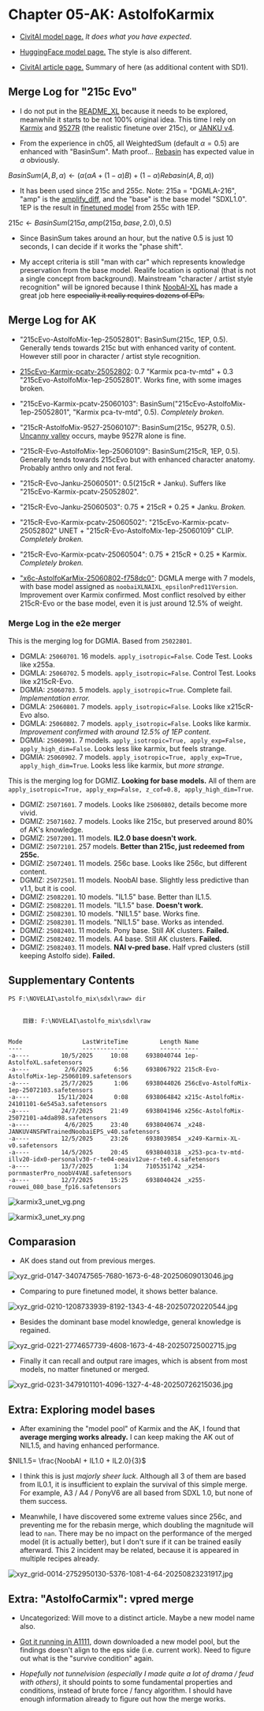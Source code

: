 # Chapter 05-AK: AstolfoKarmix #

- [CivitAI model page.](https://civitai.com/models/1671685) *It does what you have expected*.

- [HuggingFace model page.](https://huggingface.co/6DammK9/AstolfoMix-XL) The style is also different.

- [CivitAI article page.](https://civitai.com/articles/3409) Summary of here (as additional content with SD1).

## Merge Log for "215c Evo" ##

- I do not put in the [README_XL](./README_XL.MD) because it needs to be explored, meanwhile it starts to be not 100% original idea. This time I rely on [Karmix](../ch02/karmix.md) and [9527R](https://civitai.com/models/176449/9527-detail-realistic-xl) (the realistic finetune over 215c), or [JANKU v4](https://civitai.com/models/1277670/janku-v4-nsfw-trained-noobai-eps-rouwei-illustrious-xl).

- From the experience in ch05, all WeightedSum (default $\alpha=0.5$) are enhanced with "BasinSum". Math proof... [Rebasin](../ch01/readme.md) has expected value in $\alpha$ obviously.

${BasinSum}(A,B,\alpha) \leftarrow ( \alpha (\alpha A + (1-\alpha) B) + (1-\alpha) Rebasin(A,B,\alpha) )$

- It has been used since 215c and 255c. Note: 215a = "DGMLA-216", "amp" is the [amplify_diff](./amplify_diff.ipynb), and the "base" is the base model "SDXL1.0". 1EP is the result in [finetuned model](../ch06/) from 255c with 1EP.

${215c} \leftarrow {BasinSum}(215a,amp(215a,base,2.0),0.5)$

- Since BasinSum takes around an hour, but the native 0.5 is just 10 seconds, I can decide if it works the "phase shift".

- My accept criteria is still "man with car" which represents knowledge preservation from the base model. Realife location is optional (that is not a single concept from background). Mainstream "character / artist style recognition" will be ignored because I think [NoobAI-XL](https://civitai.com/models/833294/noobai-xl-nai-xl) has made a great job here ~~especially it really requires dozens of EPs.~~

## Merge Log for AK ##

- "215cEvo-AstolfoMix-1ep-25052801": BasinSum(215c, 1EP, 0.5). Generally tends towards 215c but with enhanced varity of content. However still poor in character / artist style recognition.

- [215cEvo-Karmix-pcatv-25052802](https://huggingface.co/6DammK9/AstolfoMix-XL/blob/main/215cEvo-Karmix-pcatv-25052802.safetensors): 0.7 "Karmix pca-tv-mtd" + 0.3 "215cEvo-AstolfoMix-1ep-25052801". Works fine, with some images broken.

- "215cEvo-Karmix-pcatv-25060103": BasinSum("215cEvo-AstolfoMix-1ep-25052801", "Karmix pca-tv-mtd", 0.5). *Completely broken.*

- "215cR-AstolfoMix-9527-25060107": BasinSum(215c, 9527R, 0.5). [Uncanny valley](https://en.wikipedia.org/wiki/Uncanny_valley) occurs, maybe 9527R alone is fine.

- "215cR-Evo-AstolfoMix-1ep-25060109": BasinSum(215cR, 1EP, 0.5). Generally tends towards 215cEvo but with enhanced character anatomy. Probably anthro only and not feral.

- "215cR-Evo-Janku-25060501": 0.5(215cR + Janku). Suffers like "215cEvo-Karmix-pcatv-25052802".

- "215cR-Evo-Janku-25060503": 0.75 * 215cR + 0.25 * Janku. *Broken.*

- "215cR-Evo-Karmix-pcatv-25060502": "215cEvo-Karmix-pcatv-25052802" UNET + "215cR-Evo-AstolfoMix-1ep-25060109" CLIP. *Completely broken.*

- "215cR-Evo-Karmix-pcatv-25060504": 0.75 * 215cR + 0.25 * Karmix. *Completely broken.*

- ["x6c-AstolfoKarMix-25060802-f758dc0"](https://huggingface.co/6DammK9/AstolfoMix-XL/blob/main/x6c-AstolfoKarMix-25060802-f758dc0.safetensors): DGMLA merge with 7 models, with base model assigned as `noobaiXLNAIXL_epsilonPred11Version`. Improvement over Karmix confirmed. Most conflict resolved by either 215cR-Evo or the base model, even it is just around 12.5% of weight.

### Merge Log in the e2e merger ###

This is the merging log for DGMIA. Based from `25022801`.
- DGMLA: `25060701`. 16 models. `apply_isotropic=False`. Code Test. Looks like x255a.
- DGMLA: `25060702`. 5 models. `apply_isotropic=False`. Control Test. Looks like x215cR-Evo.
- DGMIA: `25060703`. 5 models. `apply_isotropic=True`. Complete fail. *Implementation error.*
- DGMLA: `25060801`. 7 models. `apply_isotropic=False`. Looks like x215cR-Evo also.
- DGMLA: `25060802`. 7 models. `apply_isotropic=False`. Looks like karmix. *Improvement confirmed with around 12.5% of 1EP content.*
- DGMIA: `25060901`. 7 models. `apply_isotropic=True, apply_exp=False, apply_high_dim=False`. Looks less like karmix, but feels strange.
- DGMIA: `25060902`. 7 models. `apply_isotropic=True, apply_exp=True, apply_high_dim=True`. Looks less like karmix, but *more strange*.

This is the merging log for DGMIZ. **Looking for base models.** All of them are `apply_isotropic=True, apply_exp=False, z_cof=0.8, apply_high_dim=True`.
- DGMIZ: `25071601`. 7 models. Looks like `25060802`, details become more vivid.
- DGMIZ: `25071602`. 7 models. Looks like 215c, but preserved around 80% of AK's knowledge.
- DGMIZ: `25072001`. 11 models. **IL2.0 base doesn't work.**
- DGMIZ: `25072101`. 257 models. **Better than 215c, just redeemed from 255c.**
- DGMIZ: `25072401`. 11 models. 256c base. Looks like 256c, but different content.
- DGMIZ: `25072501`. 11 models. NoobAI base. Slightly less predictive than v1.1, but it is cool.
- DGMIZ: `25082201`. 10 models. "IL1.5" base. Better than IL1.5.
- DGMIZ: `25082201`. 11 models. "IL1.5" base. **Doesn't work.**
- DGMIZ: `25082301`. 10 models. "NIL1.5" base. Works fine.
- DGMIZ: `25082301`. 11 models. "NIL1.5" base. Works as intended.
- DGMIZ: `25082401`. 11 models. Pony base. Still AK clusters. **Failed.**
- DGMIZ: `25082402`. 11 models. A4 base. Still AK clusters. **Failed.**
- DGMIZ: `25082403`. 11 models. **NAI v-pred base.** Half vpred clusters (still keeping Astolfo side). **Failed.**

## Supplementary Contents ##

```log
PS F:\NOVELAI\astolfo_mix\sdxl\raw> dir


    目錄: F:\NOVELAI\astolfo_mix\sdxl\raw


Mode                 LastWriteTime         Length Name
----                 -------------         ------ ----
-a----         10/5/2025     10:08     6938040744 1ep-AstolfoXL.safetensors
-a----          2/6/2025      6:56     6938067922 215cR-Evo-AstolfoMix-1ep-25060109.safetensors
-a----         25/7/2025      1:06     6938044026 256cEvo-AstolfoMix-1ep-25072103.safetensors
-a----        15/11/2024      0:08     6938064842 x215c-AstolfoMix-24101101-6e545a3.safetensors
-a----         24/7/2025     21:49     6938041946 x256c-AstolfoMix-25072101-a4da898.safetensors
-a----          4/6/2025     23:40     6938040674 _x248-JANKUV4NSFWTrainedNoobaiEPS_v40.safetensors
-a----         12/5/2025     23:26     6938039854 _x249-Karmix-XL-v0.safetensors
-a----         14/5/2025     20:45     6938040318 _x253-pca-tv-mtd-illv20-idx0-personalv30-r-te04-oeaiv12ue-r-te0.4.safetensors
-a----         13/7/2025      1:34     7105351742 _x254-pornmasterPro_noobV4VAE.safetensors
-a----         12/7/2025     15:25     6938040424 _x255-rouwei_080_base_fp16.safetensors
```

![karmix3_unet_vg.png](../ch03/v2a/img/karmix3_unet_vg.png)

![karmix3_unet_xy.png](../ch03/v2a/img/karmix3_unet_xy.png)

## Comparasion ##

- AK does stand out from previous merges.

![xyz_grid-0147-340747565-7680-1673-6-48-20250609013046.jpg](./img/xyz_grid-0147-340747565-7680-1673-6-48-20250609013046.jpg)

- Comparing to pure finetuned model, it shows better balance.

![xyz_grid-0210-1208733939-8192-1343-4-48-20250720220544.jpg](./img/xyz_grid-0210-1208733939-8192-1343-4-48-20250720220544.jpg)

- Besides the dominant base model knowledge, general knowledge is regained.

![xyz_grid-0221-2774657739-4608-1673-4-48-20250725002715.jpg](./img/xyz_grid-0221-2774657739-4608-1673-4-48-20250725002715.jpg)

- Finally it can recall and output rare images, which is absent from most models, no matter finetuned or merged.

![xyz_grid-0231-3479101101-4096-1327-4-48-20250726215036.jpg](./img/xyz_grid-0231-3479101101-4096-1327-4-48-20250726215036.jpg)

## Extra: Exploring model bases ##

- After examining the "model pool" of Karmix and the AK, I found that **average merging works already.** I can keep making the AK out of NIL1.5, and having enhanced performance.

$NIL1.5= \frac{NoobAI + IL1.0 + IL2.0}{3}$

- I think this is just *majorly sheer luck*. Although all 3 of them are based from IL0.1, it is insufficient to explain the survival of this simple merge. For example, A3 / A4 / PonyV6 are all based from SDXL 1.0, but none of them success.

- Meanwhile, I have discovered some extreme values since 256c, and preventing me for the rebasin merge, which doubling the magnitude will lead to `nan`. There may be no impact on the performance of the merged model (it is actually better), but I don't sure if it can be trained easily afterward. This 2 incident may be related, because it is appeared in multiple recipes already.

![xyz_grid-0014-2752950130-5376-1081-4-64-20250823231917.jpg](./img/xyz_grid-0014-2752950130-5376-1081-4-64-20250823231917.jpg)

## Extra: "AstolfoCarmix": vpred merge ##

- Uncategorized: Will move to a distinct article. Maybe a new model name also.

- [Got it running in A1111](../ch01/vpred.md#extra-sdxl-vpred-in-a1111), down downloaded a new model pool, but the findings doesn't align to the eps side (i.e. current work). Need to figure out what is the "survive condition" again.

- *Hopefully not tunnelvision (especially I made quite a lot of drama / feud with others)*, it should points to some fundamental properties and conditions, instead of brute force / fancy algorithm. I should have enough information already to figure out how the merge works.
